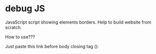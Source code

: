 # debug JS
JavaScript script showing elements borders.
Help to build website from scratch.

How to use???

Just paste this link before body closing tag (</body>):

<script src="https://cholodymedia.github.io/debug/debug.js"></script>
